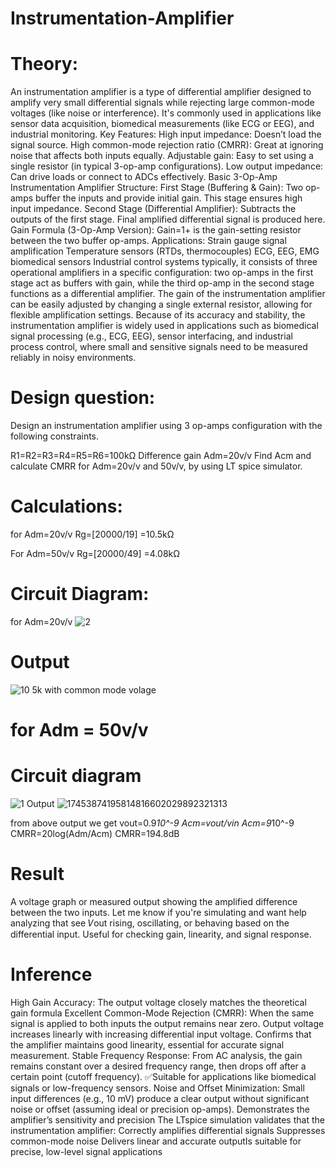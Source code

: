 # Instrumentation-Amplifier
# Theory:
An instrumentation amplifier is a type of differential amplifier designed to amplify very small differential signals while rejecting large common-mode voltages (like noise or interference). It's commonly used in applications like sensor data acquisition, biomedical measurements (like ECG or EEG), and industrial monitoring.
Key Features:
High input impedance: Doesn’t load the signal source.
High common-mode rejection ratio (CMRR): Great at ignoring noise that affects both inputs equally.
Adjustable gain: Easy to set using a single resistor (in typical 3-op-amp configurations).
Low output impedance: Can drive loads or connect to ADCs effectively.
Basic 3-Op-Amp Instrumentation Amplifier Structure:
First Stage (Buffering & Gain):
Two op-amps buffer the inputs and provide initial gain.
This stage ensures high input impedance.
Second Stage (Differential Amplifier):
Subtracts the outputs of the first stage.
Final amplified differential signal is produced here.
Gain Formula (3-Op-Amp Version):
Gain=1+ 
  is the gain-setting resistor between the two buffer op-amps.
Applications:
Strain gauge signal amplification
Temperature sensors (RTDs, thermocouples)
ECG, EEG, EMG biomedical sensors
Industrial control systems
typically, it consists of three operational amplifiers in a specific configuration: two op-amps in the first stage act as buffers with gain, while the third op-amp in the second stage functions as a differential amplifier. The gain of the instrumentation amplifier can be easily adjusted by changing a single external resistor, allowing for flexible amplification settings. Because of its accuracy and stability, the instrumentation amplifier is widely used in applications such as biomedical signal processing (e.g., ECG, EEG), sensor interfacing, and industrial process control, where small and sensitive signals need to be measured reliably in noisy environments.

# Design question:
Design an instrumentation amplifier using 3 op-amps configuration with the following constraints.

R1=R2=R3=R4=R5=R6=100kΩ
Difference gain Adm=20v/v
Find Acm and calculate CMRR for Adm=20v/v and 50v/v, by using LT spice simulator.

# Calculations:
for Adm=20v/v
Rg=[20000/19] =10.5kΩ

For Adm=50v/v
Rg=[20000/49] =4.08kΩ

 # Circuit Diagram:
for Adm=20v/v
![2](https://github.com/user-attachments/assets/286d5b72-75b2-4b90-bd07-3abaa912ff26)

# Output
![10 5k with common mode volage](https://github.com/user-attachments/assets/dbdeb103-e3c0-49b7-8b71-164183a56b97)
 # for Adm = 50v/v
# Circuit diagram
![1](https://github.com/user-attachments/assets/ed38e202-5405-40c1-a35d-bde139705e50)
Output
![17453874195814816602029892321313](https://github.com/user-attachments/assets/16ff6736-7db9-4bc4-96a2-f7315d66069c)


from above output we get vout=0.9*10^-9
Acm=vout/vin
Acm=9*10^-9
CMRR=20log(Adm/Acm)
CMRR=194.8dB
# Result 
  A voltage graph or measured output showing the amplified difference between the two inputs. Let me know if you're simulating and want help analyzing that
see 𝑉out rising, oscillating, or behaving based on the differential input.
Useful for checking gain, linearity, and signal response.

# Inference
High Gain Accuracy:
The output voltage closely matches the theoretical gain formula
Excellent Common-Mode Rejection (CMRR):
When the same signal is applied to both inputs the output remains near zero. 
Output voltage increases linearly with increasing differential input voltage.
 Confirms that the amplifier maintains good linearity, essential for accurate signal measurement.
Stable Frequency Response:
From AC analysis, the gain remains constant over a desired frequency range, then drops off after a certain point (cutoff frequency).
✅Suitable for applications like biomedical signals or low-frequency sensors.
Noise and Offset Minimization:
Small input differences (e.g., 10 mV) produce a clear output without significant noise or offset (assuming ideal or precision op-amps).
 Demonstrates the amplifier’s sensitivity and precision
The LTspice simulation validates that the instrumentation amplifier:
Correctly amplifies differential signals
Suppresses common-mode noise
Delivers linear and accurate outputIs suitable for precise, low-level signal applications








